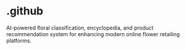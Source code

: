 # .github
AI-powered floral classification, encyclopedia, and product recommendation system for enhancing modern online flower retailing platforms.
